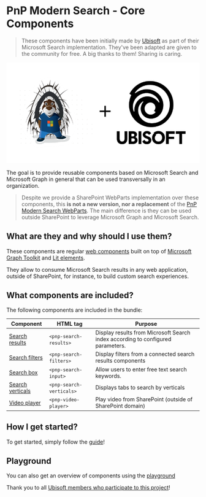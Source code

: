 # PnP Modern Search - Core Components

> These components have been initially made by [Ubisoft](https://www.ubisoft.com/) as part of their Microsoft Search implementation. They've been adapted are given to the community for free. A big thanks to them! Sharing is caring.

<p align="center">
   <img src="./docs/assets/ubisoft_logo.png"/>
</p>

The goal is to provide reusable components based on Microsoft Search and Microsoft Graph in general that can be used transversally in an organization.

> Despite we provide a SharePoint WebParts implementation over these components, this **is not a new version, nor a replacement** of the [PnP Modern Search WebParts](https://githuWb.com/microsoft-search/pnp-modern-search). The main difference is they can be used outside SharePoint to leverage Microsoft Graph and Microsoft Search.

## What are they and why should I use them?

These components are regular [web components](https://developer.mozilla.org/en-US/docs/Web/Web_Components) built on top of [Microsoft Graph Toolkit](https://learn.microsoft.com/en-us/graph/toolkit/overview) and [Lit elements](https://lit.dev/docs/).

They allow to consume Microsoft Search results in any web application, outside of SharePoint, for instance, to build custom search experiences.

## What components are included?

The following components are included in the bundle:

| Component | HTML tag | Purpose |
| --------- | -------- | ------- |
| [Search results]() | `<pnp-search-results>` | Display results from Microsoft Search index according to configured parameters. |
| [Search filters]() | `<pnp-search-filters>` | Display filters from a connected search results components |
| [Search box]() | `<pnp-search-input>` | Allow users to enter free text search keywords.
| [Search verticals]() | `<pnp-search-verticals>`  | Displays tabs to search by verticals |
| [Video player]() | `<pnp-video-player>`  | Play video from SharePoint (outside of SharePoint domain) |


##  How I get started?

To get started, simply follow the [guide](https://microsoft-search.github.io/np-modern-search-core-components/development/getting_started/)!

## Playground

You can also get an overview of components using the [playground](https://azpnpmodernsearchcoresto.z9.web.core.windows.net/latest/index.html)

Thank you to all [Ubisoft members who participate to this project](./thanks.md)!